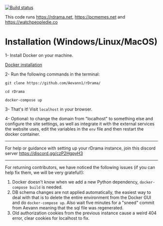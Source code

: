[![Build status](https://img.shields.io/github/workflow/status/TheMotte/rDrama/run_tests.py/frost)](https://github.com/Aevann1/rDrama/actions?query=workflow%3Arun_tests.py+branch%3Afrost)


This code runs https://rdrama.net, https://pcmemes.net and https://watchpeopledie.co

# Installation (Windows/Linux/MacOS)

1- Install Docker on your machine.

[Docker installation](https://docs.docker.com/get-docker/)

2- Run the following commands in the terminal:

```
git clone https://github.com/Aevann1/rDrama/

cd rDrama

docker-compose up
```

3- That's it! Visit `localhost` in your browser.

4- Optional: to change the domain from "localhost" to something else and configure the site settings, as well as integrate it with the external services the website uses, edit the variables in the `env` file and then restart the docker container.

------

For help or guidance with setting up your rDrama instance, join this discord server https://discord.gg/czP2HgpyH3


------

For returning contributors, we have noticed the following issues (if you can help fix them, we will be very grateful!):

1. Docker doesn't know when we add a new Python dependency, `docker-compose build` is needed.
2. DB schema changes are not applied automatically, the easiest way to deal with that is to delete the entire environment from the Docker GUI and do `docker-compose up`. Also wait five minutes for a "sneed" commit from Aevann meaning that the sql file was regenerated.
3. Old authorization cookies from the previous instance cause a weird 404 error, clear cookies for localhost to fix.
